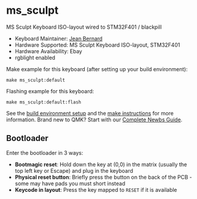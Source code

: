 # ms_sculpt

MS Sculpt Keyboard ISO-layout wired to STM32F401 / blackpill

* Keyboard Maintainer: [Jean Bernard](https://github.com/jn-bernard)
* Hardware Supported: MS Sculpt Keyboard ISO-layout, STM32F401
* Hardware Availability: Ebay
* rgblight enabled

Make example for this keyboard (after setting up your build environment):

    make ms_sculpt:default

Flashing example for this keyboard:

    make ms_sculpt:default:flash

See the [build environment setup](https://docs.qmk.fm/#/getting_started_build_tools) and the [make instructions](https://docs.qmk.fm/#/getting_started_make_guide) for more information. Brand new to QMK? Start with our [Complete Newbs Guide](https://docs.qmk.fm/#/newbs).

## Bootloader

Enter the bootloader in 3 ways:

* **Bootmagic reset**: Hold down the key at (0,0) in the matrix (usually the top left key or Escape) and plug in the keyboard
* **Physical reset button**: Briefly press the button on the back of the PCB - some may have pads you must short instead
* **Keycode in layout**: Press the key mapped to `RESET` if it is available
